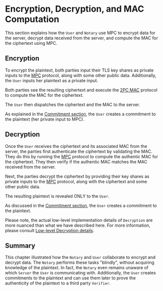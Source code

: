 # Encryption, Decryption, and MAC Computation

This section explains how the `User` and `Notary` use MPC to encrypt data for the server, decrypt data received from the server, and compute the MAC for the ciphertext using MPC.

## Encryption

To encrypt the plaintext, both parties input their TLS key shares as private inputs to the [MPC](/mpc/deap.md) protocol, along with some other public data. Additionally, the `User` inputs her plaintext as a private input.

Both parties see the resulting ciphertext and execute the [2PC MAC](../../mpc/mac.md) protocol to compute the MAC for the ciphertext.

The `User` then dispatches the ciphertext and the MAC to the server.

As explained in the [Commitment section](commitment.md), the `User` creates a commitment to the plaintext (her private input to MPC).

## Decryption

Once the `User` receives the ciphertext and its associated MAC from the server, the parties first authenticate the ciphertext by validating the MAC. They do this by running the [MPC](/mpc/mac.md) protocol to compute the authentic MAC for the ciphertext. They then verify if the authentic MAC matches the MAC received from the server.

Next, the parties decrypt the ciphertext by providing their key shares as private inputs to the [MPC](/mpc/deap.md) protocol, along with the ciphertext and some other public data.

The resulting plaintext is revealed ONLY to the `User`.

As discussed in the [Commitment section](/protocol/notarization/commitment.md), the `User` creates a commitment to the plaintext.

Please note, the actual low-level implementation details of `Decryption` are more nuanced than what we have described here. For more information, please consult [Low-level Decryption details](/mpc/encryption.md).

## Summary

This chapter illustrated how the `Notary` and `User` collaborate to encrypt and decrypt data. The `Notary` performs these tasks "blindly", without acquiring knowledge of the plaintext. In fact, the `Notary` even remains unaware of which `Server` the `User` is communicating with. Additionally, the `User` creates commitments to the plaintext and can use them later to prove the authenticity of the plaintext to a third party `Verifier`.
